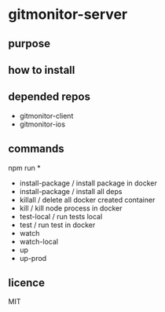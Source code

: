 # gitmonitor-server

## purpose

## how to install

## depended repos

* gitmonitor-client
* gitmonitor-ios

## commands

npm run *

* install-package / install package in docker
* install-package / install all deps
* killall / delete all docker created container
* kill / kill node process in docker
* test-local / run tests local
* test / run test in docker
* watch
* watch-local
* up
* up-prod

## licence

MIT

